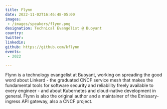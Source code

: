 ```yaml
---
title: Flynn
date: 2022-11-02T16:46:48-05:00
images:
 - /images/speakers/flynn.png
designation: Technical Evangelist @ Buoyant
country: 
twitter: 
linkedin: 
github: https://github.com/kflynn
events:
 - 2022

---
```


Flynn is a technology evangelist at Buoyant, working on spreading the good word about Linkerd - the graduated CNCF service mesh that makes the fundamental tools for software security and reliability freely available to every engineer - and about Kubernetes and cloud-native development in general. Flynn is also the original author and a maintainer of the Emissary-ingress API gateway, also a CNCF project.